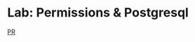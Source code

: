 # Lab: Permissions & Postgresql
[PR](https://github.com/renadalkhlafat/drf-api-permissions-postgres/pull/1)